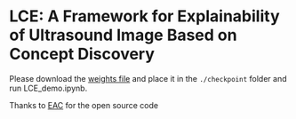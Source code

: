 # LCE: A Framework for Explainability of Ultrasound Image Based on Concept Discovery
Please download the [weights file](https://drive.google.com/drive/folders/1dWlGHI5mFLVWdLY80b15Uqe9881cAU3J?usp=sharing) and place it in the ```./checkpoint``` folder and run LCE_demo.ipynb.

Thanks to [EAC](https://proceedings.neurips.cc/paper_files/paper/2023/hash/44cdeb5ab7da31d9b5cd88fd44e3da84-Abstract-Conference.html) for the open source code
